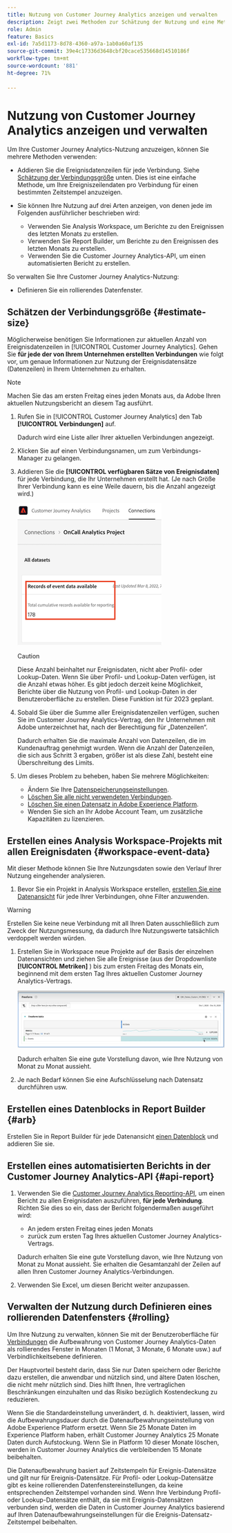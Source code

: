 ```yaml
---
title: Nutzung von Customer Journey Analytics anzeigen und verwalten
description: Zeigt zwei Methoden zur Schätzung der Nutzung und eine Methode zur Verwaltung.
role: Admin
feature: Basics
exl-id: 7a5d1173-8d78-4360-a97a-1ab0a60af135
source-git-commit: 39e4c17336d3648cbf20cace535668d14510186f
workflow-type: tm+mt
source-wordcount: '881'
ht-degree: 71%

---
```


# Nutzung von Customer Journey Analytics anzeigen und verwalten

Um Ihre Customer Journey Analytics-Nutzung anzuzeigen, können Sie mehrere Methoden verwenden:

* Addieren Sie die Ereignisdatenzeilen für jede Verbindung. Siehe [Schätzung der Verbindungsgröße](#estimate-connection-size) unten. Dies ist eine einfache Methode, um Ihre Ereigniszeilendaten pro Verbindung für einen bestimmten Zeitstempel anzuzeigen.

* Sie können Ihre Nutzung auf drei Arten anzeigen, von denen jede im Folgenden ausführlicher beschrieben wird:
   * Verwenden Sie Analysis Workspace, um Berichte zu den Ereignissen des letzten Monats zu erstellen.
   * Verwenden Sie Report Builder, um Berichte zu den Ereignissen des letzten Monats zu erstellen.
   * Verwenden Sie die Customer Journey Analytics-API, um einen automatisierten Bericht zu erstellen.

So verwalten Sie Ihre Customer Journey Analytics-Nutzung:

* Definieren Sie ein rollierendes Datenfenster.

## Schätzen der Verbindungsgröße {#estimate-size}

Möglicherweise benötigen Sie Informationen zur aktuellen Anzahl von Ereignisdatenzeilen in [!UICONTROL Customer Journey Analytics]. Gehen Sie **für jede der von Ihrem Unternehmen erstellten Verbindungen** wie folgt vor, um genaue Informationen zur Nutzung der Ereignisdatensätze (Datenzeilen) in Ihrem Unternehmen zu erhalten.

>[!NOTE]
>
>Machen Sie das am ersten Freitag eines jeden Monats aus, da Adobe Ihren aktuellen Nutzungsbericht an diesem Tag ausführt.

1. Rufen Sie in [!UICONTROL Customer Journey Analytics] den Tab **[!UICONTROL Verbindungen]** auf.

   Dadurch wird eine Liste aller Ihrer aktuellen Verbindungen angezeigt.

1. Klicken Sie auf einen Verbindungsnamen, um zum Verbindungs-Manager zu gelangen.

1. Addieren Sie die **[!UICONTROL verfügbaren Sätze von Ereignisdaten]** für jede Verbindung, die Ihr Unternehmen erstellt hat. (Je nach Größe Ihrer Verbindung kann es eine Weile dauern, bis die Anzahl angezeigt wird.)

   ![Verfügbare Aufzeichnungen von Ereignisdaten.](./assets/event-data.png)

   >[!CAUTION]
   >
   >   Diese Anzahl beinhaltet nur Ereignisdaten, nicht aber Profil- oder Lookup-Daten. Wenn Sie über Profil- und Lookup-Daten verfügen, ist die Anzahl etwas höher. Es gibt jedoch derzeit keine Möglichkeit, Berichte über die Nutzung von Profil- und Lookup-Daten in der Benutzeroberfläche zu erstellen. Diese Funktion ist für 2023 geplant.

1. Sobald Sie über die Summe aller Ereignisdatenzeilen verfügen, suchen Sie im Customer Journey Analytics-Vertrag, den Ihr Unternehmen mit Adobe unterzeichnet hat, nach der Berechtigung für „Datenzeilen“.

   Dadurch erhalten Sie die maximale Anzahl von Datenzeilen, die im Kundenauftrag genehmigt wurden. Wenn die Anzahl der Datenzeilen, die sich aus Schritt 3 ergaben, größer ist als diese Zahl, besteht eine Überschreitung des Limits.

1. Um dieses Problem zu beheben, haben Sie mehrere Möglichkeiten:

   * Ändern Sie Ihre [Datenspeicherungseinstellungen](https://experienceleague.adobe.com/docs/analytics-platform/using/cja-connections/manage-connections.html?lang=de#set-rolling-window-for-connection-data-retention).
   * [Löschen Sie alle nicht verwendeten Verbindungen](https://experienceleague.adobe.com/docs/analytics-platform/using/cja-overview/cja-faq.html?lang=de#implications-of-deleting-data-components).
   * [Löschen Sie einen Datensatz in Adobe Experience Platform](https://experienceleague.adobe.com/docs/analytics-platform/using/cja-overview/cja-faq.html?lang=de#implications-of-deleting-data-components).
   * Wenden Sie sich an Ihr Adobe Account Team, um zusätzliche Kapazitäten zu lizenzieren.

## Erstellen eines Analysis Workspace-Projekts mit allen Ereignisdaten {#workspace-event-data}

Mit dieser Methode können Sie Ihre Nutzungsdaten sowie den Verlauf Ihrer Nutzung eingehender analysieren.

1. Bevor Sie ein Projekt in Analysis Workspace erstellen, [erstellen Sie eine Datenansicht](/help/data-views/create-dataview.md) für jede Ihrer Verbindungen, ohne Filter anzuwenden.

>[!WARNING]
>
>    Erstellen Sie keine neue Verbindung mit all Ihren Daten ausschließlich zum Zweck der Nutzungsmessung, da dadurch Ihre Nutzungswerte tatsächlich verdoppelt werden würden.

1. Erstellen Sie in Workspace neue Projekte auf der Basis der einzelnen Datenansichten und ziehen Sie alle Ereignisse (aus der Dropdownliste **[!UICONTROL Metriken]** ) bis zum ersten Freitag des Monats ein, beginnend mit dem ersten Tag Ihres aktuellen Customer Journey Analytics-Vertrags.

   ![ Freiformtabelle mit Ereignissen.](./assets/events-usage.png)

   Dadurch erhalten Sie eine gute Vorstellung davon, wie Ihre Nutzung von Monat zu Monat aussieht.

1. Je nach Bedarf können Sie eine Aufschlüsselung nach Datensatz durchführen usw.

## Erstellen eines Datenblocks in Report Builder {#arb}

Erstellen Sie in Report Builder für jede Datenansicht [einen Datenblock](/help/report-builder/create-a-data-block.md) und addieren Sie sie.

## Erstellen eines automatisierten Berichts in der Customer Journey Analytics-API {#api-report}

1. Verwenden Sie die [Customer Journey Analytics Reporting-API](https://developer.adobe.com/cja-apis/docs/api/#tag/Reporting-API), um einen Bericht zu allen Ereignisdaten auszuführen, **für jede Verbindung**. Richten Sie dies so ein, dass der Bericht folgendermaßen ausgeführt wird:

   * An jedem ersten Freitag eines jeden Monats
   * zurück zum ersten Tag Ihres aktuellen Customer Journey Analytics-Vertrags.

   Dadurch erhalten Sie eine gute Vorstellung davon, wie Ihre Nutzung von Monat zu Monat aussieht. Sie erhalten die Gesamtanzahl der Zeilen auf allen Ihren Customer Journey Analytics-Verbindungen.

1. Verwenden Sie Excel, um diesen Bericht weiter anzupassen.

## Verwalten der Nutzung durch Definieren eines rollierenden Datenfensters {#rolling}

Um Ihre Nutzung zu verwalten, können Sie mit der Benutzeroberfläche für [Verbindungen](/help/connections/create-connection.md) die Aufbewahrung von Customer Journey Analytics-Daten als rollierendes Fenster in Monaten (1 Monat, 3 Monate, 6 Monate usw.) auf Verbindlichkeitsebene definieren.

Der Hauptvorteil besteht darin, dass Sie nur Daten speichern oder Berichte dazu erstellen, die anwendbar und nützlich sind, und ältere Daten löschen, die nicht mehr nützlich sind. Dies hilft Ihnen, Ihre vertraglichen Beschränkungen einzuhalten und das Risiko bezüglich Kostendeckung zu reduzieren.

Wenn Sie die Standardeinstellung unverändert, d. h. deaktiviert, lassen, wird die Aufbewahrungsdauer durch die Datenaufbewahrungseinstellung von Adobe Experience Platform ersetzt. Wenn Sie 25 Monate Daten im Experience Platform haben, erhält Customer Journey Analytics 25 Monate Daten durch Aufstockung. Wenn Sie in Platform 10 dieser Monate löschen, werden in Customer Journey Analytics die verbleibenden 15 Monate beibehalten.

Die Datenaufbewahrung basiert auf Zeitstempeln für Ereignis-Datensätze und gilt nur für Ereignis-Datensätze. Für Profil- oder Lookup-Datensätze gibt es keine rollierenden Datenfenstereinstellungen, da keine entsprechenden Zeitstempel vorhanden sind. Wenn Ihre Verbindung Profil- oder Lookup-Datensätze enthält, da sie mit Ereignis-Datensätzen verbunden sind, werden die Daten in Customer Journey Analytics basierend auf Ihren Datenaufbewahrungseinstellungen für die Ereignis-Datensatz-Zeitstempel beibehalten.

